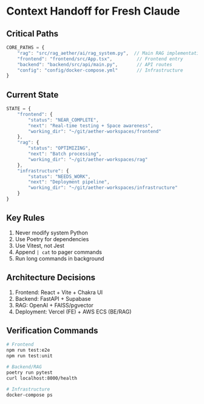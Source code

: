 # Context Handoff for Fresh Claude

## Critical Paths
```typescript
CORE_PATHS = {
    "rag": "src/rag_aether/ai/rag_system.py",  // Main RAG implementation
    "frontend": "frontend/src/App.tsx",         // Frontend entry
    "backend": "backend/src/api/main.py",       // API routes
    "config": "config/docker-compose.yml"       // Infrastructure
}
```

## Current State
```typescript
STATE = {
    "frontend": {
        "status": "NEAR_COMPLETE",
        "next": "Real-time testing + Space awareness",
        "working_dir": "~/git/aether-workspaces/frontend"
    },
    "rag": {
        "status": "OPTIMIZING",
        "next": "Batch processing",
        "working_dir": "~/git/aether-workspaces/rag"
    },
    "infrastructure": {
        "status": "NEEDS_WORK",
        "next": "Deployment pipeline",
        "working_dir": "~/git/aether-workspaces/infrastructure"
    }
}
```

## Key Rules
1. Never modify system Python
2. Use Poetry for dependencies
3. Use Vitest, not Jest
4. Append `| cat` to pager commands
5. Run long commands in background

## Architecture Decisions
1. Frontend: React + Vite + Chakra UI
2. Backend: FastAPI + Supabase
3. RAG: OpenAI + FAISS/pgvector
4. Deployment: Vercel (FE) + AWS ECS (BE/RAG)

## Verification Commands
```bash
# Frontend
npm run test:e2e
npm run test:unit

# Backend/RAG
poetry run pytest
curl localhost:8000/health

# Infrastructure
docker-compose ps
``` 